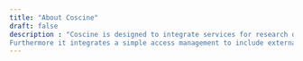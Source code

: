 ```yaml
---
title: "About Coscine"
draft: false
description : "Coscine is designed to integrate services for research data management into a single platform. It allows to manage multiple data sources such as gitlab or RDS object store for research data per project and offers enrichment with metadata support good scientific pratices.
Furthermore it integrates a simple access management to include external partners into your research projects. "
---
```


